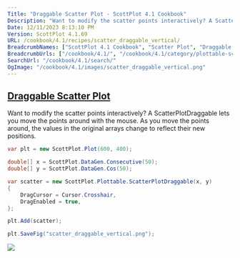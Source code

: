 ```yaml
---
Title: "Draggable Scatter Plot - ScottPlot 4.1 Cookbook"
Description: "Want to modify the scatter points interactively? A ScatterPlotDraggable lets you move the points around with the mouse. As you move the points around, the values in the original arrays change to reflect their new positions."
Date: 12/11/2023 8:13:10 PM
Version: ScottPlot 4.1.69
URL: /cookbook/4.1/recipes/scatter_draggable_vertical/
BreadcrumbNames: ["ScottPlot 4.1 Cookbook", "Scatter Plot", "Draggable Scatter Plot"]
BreadcrumbUrls: ["/cookbook/4.1/", "/cookbook/4.1/category/plottable-scatter-plot", "/cookbook/4.1/recipes/scatter_draggable_vertical/"]
SearchUrl: "/cookbook/4.1/search/"
OgImage: "/cookbook/4.1/images/scatter_draggable_vertical.png"
---
```


<h2><a id='draggable-scatter-plot' href='/cookbook/4.1/recipes/scatter_draggable_vertical/'>Draggable Scatter Plot</a></h2>

Want to modify the scatter points interactively? A ScatterPlotDraggable lets you move the points around with the mouse. As you move the points around, the values in the original arrays change to reflect their new positions.

```cs
var plt = new ScottPlot.Plot(600, 400);

double[] x = ScottPlot.DataGen.Consecutive(50);
double[] y = ScottPlot.DataGen.Cos(50);

var scatter = new ScottPlot.Plottable.ScatterPlotDraggable(x, y)
{
    DragCursor = Cursor.Crosshair,
    DragEnabled = true,
};

plt.Add(scatter);

plt.SaveFig("scatter_draggable_vertical.png");
```

<img src='../../images/scatter_draggable_vertical.png' class='d-block mx-auto my-5' />


